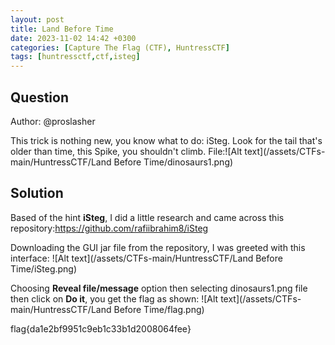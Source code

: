 ```yaml
---
layout: post
title: Land Before Time
date: 2023-11-02 14:42 +0300
categories: [Capture The Flag (CTF), HuntressCTF]
tags: [huntressctf,ctf,isteg]
---
```

## Question
Author: @proslasher

This trick is nothing new, you know what to do: iSteg. Look for the tail that's older than time, this Spike, you shouldn't climb.
File:![Alt text](/assets/CTFs-main/HuntressCTF/Land Before Time/dinosaurs1.png)

## Solution
Based of the hint **iSteg**, I did a little research and came across this repository:https://github.com/rafiibrahim8/iSteg

Downloading the GUI jar file from the repository, I was greeted with this interface:
![Alt text](/assets/CTFs-main/HuntressCTF/Land Before Time/iSteg.png)

Choosing **Reveal file/message** option then selecting dinosaurs1.png file then click on **Do it**, you get the flag as shown:
![Alt text](/assets/CTFs-main/HuntressCTF/Land Before Time/flag.png)


flag{da1e2bf9951c9eb1c33b1d2008064fee}